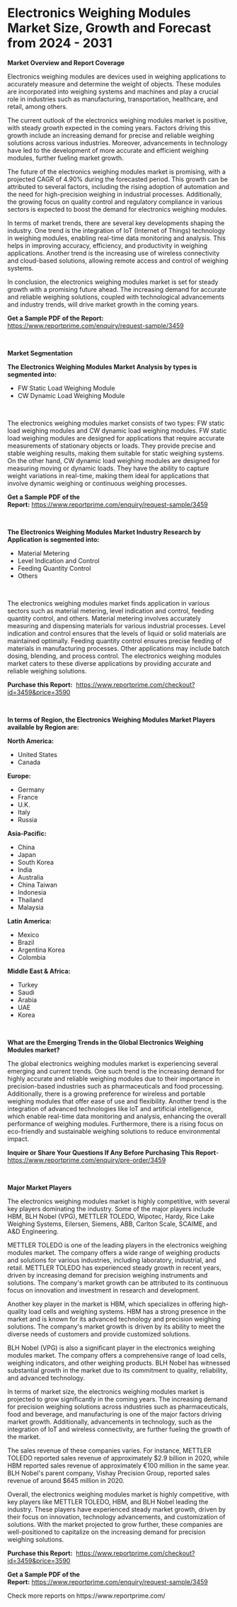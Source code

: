 <p><h1>Electronics Weighing Modules Market Size, Growth and Forecast from 2024 - 2031</h1></p><p><strong>Market Overview and Report Coverage</strong></p>
<p><p>Electronics weighing modules are devices used in weighing applications to accurately measure and determine the weight of objects. These modules are incorporated into weighing systems and machines and play a crucial role in industries such as manufacturing, transportation, healthcare, and retail, among others.</p><p>The current outlook of the electronics weighing modules market is positive, with steady growth expected in the coming years. Factors driving this growth include an increasing demand for precise and reliable weighing solutions across various industries. Moreover, advancements in technology have led to the development of more accurate and efficient weighing modules, further fueling market growth.</p><p>The future of the electronics weighing modules market is promising, with a projected CAGR of 4.90% during the forecasted period. This growth can be attributed to several factors, including the rising adoption of automation and the need for high-precision weighing in industrial processes. Additionally, the growing focus on quality control and regulatory compliance in various sectors is expected to boost the demand for electronics weighing modules.</p><p>In terms of market trends, there are several key developments shaping the industry. One trend is the integration of IoT (Internet of Things) technology in weighing modules, enabling real-time data monitoring and analysis. This helps in improving accuracy, efficiency, and productivity in weighing applications. Another trend is the increasing use of wireless connectivity and cloud-based solutions, allowing remote access and control of weighing systems.</p><p>In conclusion, the electronics weighing modules market is set for steady growth with a promising future ahead. The increasing demand for accurate and reliable weighing solutions, coupled with technological advancements and industry trends, will drive market growth in the coming years.</p></p>
<p><strong>Get a Sample PDF of the Report:</strong> <a href="https://www.reportprime.com/enquiry/request-sample/3459">https://www.reportprime.com/enquiry/request-sample/3459</a></p>
<p>&nbsp;</p>
<p><strong>Market Segmentation</strong></p>
<p><strong>The Electronics Weighing Modules Market Analysis by types is segmented into:</strong></p>
<p><ul><li>FW Static Load Weighing Module</li><li>CW Dynamic Load Weighing Module</li></ul></p>
<p>&nbsp;</p>
<p><p>The electronics weighing modules market consists of two types: FW static load weighing modules and CW dynamic load weighing modules. FW static load weighing modules are designed for applications that require accurate measurements of stationary objects or loads. They provide precise and stable weighing results, making them suitable for static weighing systems. On the other hand, CW dynamic load weighing modules are designed for measuring moving or dynamic loads. They have the ability to capture weight variations in real-time, making them ideal for applications that involve dynamic weighing or continuous weighing processes.</p></p>
<p><strong>Get a Sample PDF of the Report:</strong>&nbsp;<a href="https://www.reportprime.com/enquiry/request-sample/3459">https://www.reportprime.com/enquiry/request-sample/3459</a></p>
<p>&nbsp;</p>
<p><strong>The Electronics Weighing Modules Market Industry Research by Application is segmented into:</strong></p>
<p><ul><li>Material Metering</li><li>Level Indication and Control</li><li>Feeding Quantity Control</li><li>Others</li></ul></p>
<p>&nbsp;</p>
<p><p>The electronics weighing modules market finds application in various sectors such as material metering, level indication and control, feeding quantity control, and others. Material metering involves accurately measuring and dispensing materials for various industrial processes. Level indication and control ensures that the levels of liquid or solid materials are maintained optimally. Feeding quantity control ensures precise feeding of materials in manufacturing processes. Other applications may include batch dosing, blending, and process control. The electronics weighing modules market caters to these diverse applications by providing accurate and reliable weighing solutions.</p></p>
<p><strong>Purchase this Report:</strong>&nbsp; <a href="https://www.reportprime.com/checkout?id=3459&price=3590">https://www.reportprime.com/checkout?id=3459&price=3590</a></p>
<p>&nbsp;</p>
<p><strong>In terms of Region, the Electronics Weighing Modules Market Players available by Region are:</strong></p>
<p>
    <p> <strong> North America: </strong>
        <ul>
            <li>United States</li>
            <li>Canada</li>
        </ul>
        </p> 
    <p> <strong> Europe: </strong>
        <ul>
            <li>Germany</li>
            <li>France</li>
            <li>U.K.</li>
            <li>Italy</li>
            <li>Russia</li>
        </ul>
        </p> 
    <p> <strong> Asia-Pacific: </strong>
        <ul>
            <li>China</li>
            <li>Japan</li>
            <li>South Korea</li>
            <li>India</li>
            <li>Australia</li>
            <li>China Taiwan</li>
            <li>Indonesia</li>
            <li>Thailand</li>
            <li>Malaysia</li>
        </ul>
        </p> 
    <p> <strong> Latin America: </strong>
        <ul>
            <li>Mexico</li>
            <li>Brazil</li>
            <li>Argentina Korea</li>
            <li>Colombia</li>
        </ul>
        </p> 
    <p> <strong> Middle East & Africa: </strong>
        <ul>
            <li>Turkey</li>
            <li>Saudi</li>
            <li>Arabia</li>
            <li>UAE</li>
            <li>Korea</li>
        </ul>
    </p>
    </p>
<p>&nbsp;</p>
<p><strong>What are the Emerging Trends in the Global Electronics Weighing Modules market?</strong></p>
<p><p>The global electronics weighing modules market is experiencing several emerging and current trends. One such trend is the increasing demand for highly accurate and reliable weighing modules due to their importance in precision-based industries such as pharmaceuticals and food processing. Additionally, there is a growing preference for wireless and portable weighing modules that offer ease of use and flexibility. Another trend is the integration of advanced technologies like IoT and artificial intelligence, which enable real-time data monitoring and analysis, enhancing the overall performance of weighing modules. Furthermore, there is a rising focus on eco-friendly and sustainable weighing solutions to reduce environmental impact.</p></p>
<p><strong>Inquire or Share Your Questions If Any Before Purchasing This Report</strong>- <a href="https://www.reportprime.com/enquiry/pre-order/3459">https://www.reportprime.com/enquiry/pre-order/3459</a></p>
<p>&nbsp;</p>
<p><strong>Major Market Players</strong></p>
<p><p>The electronics weighing modules market is highly competitive, with several key players dominating the industry. Some of the major players include HBM, BLH Nobel (VPG), METTLER TOLEDO, Wipotec, Hardy, Rice Lake Weighing Systems, Eilersen, Siemens, ABB, Carlton Scale, SCAIME, and A&D Engineering.</p><p>METTLER TOLEDO is one of the leading players in the electronics weighing modules market. The company offers a wide range of weighing products and solutions for various industries, including laboratory, industrial, and retail. METTLER TOLEDO has experienced steady growth in recent years, driven by increasing demand for precision weighing instruments and solutions. The company's market growth can be attributed to its continuous focus on innovation and investment in research and development.</p><p>Another key player in the market is HBM, which specializes in offering high-quality load cells and weighing systems. HBM has a strong presence in the market and is known for its advanced technology and precision weighing solutions. The company's market growth is driven by its ability to meet the diverse needs of customers and provide customized solutions.</p><p>BLH Nobel (VPG) is also a significant player in the electronics weighing modules market. The company offers a comprehensive range of load cells, weighing indicators, and other weighing products. BLH Nobel has witnessed substantial growth in the market due to its commitment to quality, reliability, and advanced technology.</p><p>In terms of market size, the electronics weighing modules market is projected to grow significantly in the coming years. The increasing demand for precision weighing solutions across industries such as pharmaceuticals, food and beverage, and manufacturing is one of the major factors driving market growth. Additionally, advancements in technology, such as the integration of IoT and wireless connectivity, are further fueling the growth of the market.</p><p>The sales revenue of these companies varies. For instance, METTLER TOLEDO reported sales revenue of approximately $2.9 billion in 2020, while HBM reported sales revenue of approximately €100 million in the same year. BLH Nobel's parent company, Vishay Precision Group, reported sales revenue of around $645 million in 2020.</p><p>Overall, the electronics weighing modules market is highly competitive, with key players like METTLER TOLEDO, HBM, and BLH Nobel leading the industry. These players have experienced steady market growth, driven by their focus on innovation, technology advancements, and customization of solutions. With the market projected to grow further, these companies are well-positioned to capitalize on the increasing demand for precision weighing solutions.</p></p>
<p><strong>Purchase this Report:</strong>&nbsp;&nbsp;<a href="https://www.reportprime.com/checkout?id=3459&price=3590">https://www.reportprime.com/checkout?id=3459&price=3590</a></p>
<p></p>
<p><strong>Get a Sample PDF of the Report:</strong>&nbsp;<a href="https://www.reportprime.com/enquiry/request-sample/3459">https://www.reportprime.com/enquiry/request-sample/3459</a></p>
<p>Check more reports on https://www.reportprime.com/</p>